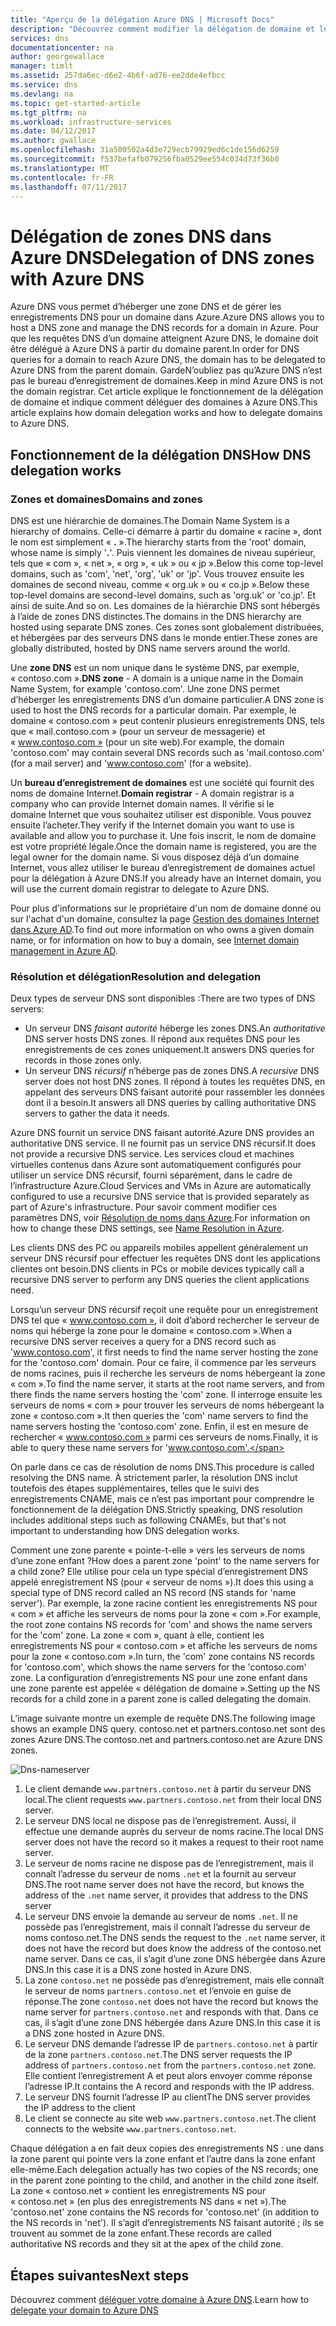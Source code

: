 ```yaml
---
title: "Aperçu de la délégation Azure DNS | Microsoft Docs"
description: "Découvrez comment modifier la délégation de domaine et les serveurs de noms Azure DNS pour fournir l’hébergement d’un domaine."
services: dns
documentationcenter: na
author: georgewallace
manager: timlt
ms.assetid: 257da6ec-d6e2-4b6f-ad76-ee2dde4efbcc
ms.service: dns
ms.devlang: na
ms.topic: get-started-article
ms.tgt_pltfrm: na
ms.workload: infrastructure-services
ms.date: 04/12/2017
ms.author: gwallace
ms.openlocfilehash: 31a500502a4d3e729ecb79929ed6c1de156d6259
ms.sourcegitcommit: f537befafb079256fba0529ee554c034d73f36b0
ms.translationtype: MT
ms.contentlocale: fr-FR
ms.lasthandoff: 07/11/2017
---
```

# <a name="delegation-of-dns-zones-with-azure-dns"></a><span data-ttu-id="6fb0f-103">Délégation de zones DNS dans Azure DNS</span><span class="sxs-lookup"><span data-stu-id="6fb0f-103">Delegation of DNS zones with Azure DNS</span></span>

<span data-ttu-id="6fb0f-104">Azure DNS vous permet d’héberger une zone DNS et de gérer les enregistrements DNS pour un domaine dans Azure.</span><span class="sxs-lookup"><span data-stu-id="6fb0f-104">Azure DNS allows you to host a DNS zone and manage the DNS records for a domain in Azure.</span></span> <span data-ttu-id="6fb0f-105">Pour que les requêtes DNS d’un domaine atteignent Azure DNS, le domaine doit être délégué à Azure DNS à partir du domaine parent.</span><span class="sxs-lookup"><span data-stu-id="6fb0f-105">In order for DNS queries for a domain to reach Azure DNS, the domain has to be delegated to Azure DNS from the parent domain.</span></span> <span data-ttu-id="6fb0f-106">GardeN’oubliez pas qu’Azure DNS n’est pas le bureau d’enregistrement de domaines.</span><span class="sxs-lookup"><span data-stu-id="6fb0f-106">Keep in mind Azure DNS is not the domain registrar.</span></span> <span data-ttu-id="6fb0f-107">Cet article explique le fonctionnement de la délégation de domaine et indique comment déléguer des domaines à Azure DNS.</span><span class="sxs-lookup"><span data-stu-id="6fb0f-107">This article explains how domain delegation works and how to delegate domains to Azure DNS.</span></span>

## <a name="how-dns-delegation-works"></a><span data-ttu-id="6fb0f-108">Fonctionnement de la délégation DNS</span><span class="sxs-lookup"><span data-stu-id="6fb0f-108">How DNS delegation works</span></span>

### <a name="domains-and-zones"></a><span data-ttu-id="6fb0f-109">Zones et domaines</span><span class="sxs-lookup"><span data-stu-id="6fb0f-109">Domains and zones</span></span>

<span data-ttu-id="6fb0f-110">DNS est une hiérarchie de domaines.</span><span class="sxs-lookup"><span data-stu-id="6fb0f-110">The Domain Name System is a hierarchy of domains.</span></span> <span data-ttu-id="6fb0f-111">Celle-ci démarre à partir du domaine « racine », dont le nom est simplement « **.** ».</span><span class="sxs-lookup"><span data-stu-id="6fb0f-111">The hierarchy starts from the 'root' domain, whose name is simply '**.**'.</span></span>  <span data-ttu-id="6fb0f-112">Puis viennent les domaines de niveau supérieur, tels que « com », « net », « org », « uk » ou « jp ».</span><span class="sxs-lookup"><span data-stu-id="6fb0f-112">Below this come top-level domains, such as 'com', 'net', 'org', 'uk' or 'jp'.</span></span>  <span data-ttu-id="6fb0f-113">Vous trouvez ensuite les domaines de second niveau, comme « org.uk » ou « co.jp ».</span><span class="sxs-lookup"><span data-stu-id="6fb0f-113">Below these top-level domains are second-level domains, such as 'org.uk' or 'co.jp'.</span></span>  <span data-ttu-id="6fb0f-114">Et ainsi de suite.</span><span class="sxs-lookup"><span data-stu-id="6fb0f-114">And so on.</span></span> <span data-ttu-id="6fb0f-115">Les domaines de la hiérarchie DNS sont hébergés à l’aide de zones DNS distinctes.</span><span class="sxs-lookup"><span data-stu-id="6fb0f-115">The domains in the DNS hierarchy are hosted using separate DNS zones.</span></span> <span data-ttu-id="6fb0f-116">Ces zones sont globalement distribuées, et hébergées par des serveurs DNS dans le monde entier.</span><span class="sxs-lookup"><span data-stu-id="6fb0f-116">These zones are globally distributed, hosted by DNS name servers around the world.</span></span>

<span data-ttu-id="6fb0f-117">Une **zone DNS** est un nom unique dans le système DNS, par exemple, « contoso.com ».</span><span class="sxs-lookup"><span data-stu-id="6fb0f-117">**DNS zone** - A domain is a unique name in the Domain Name System, for example 'contoso.com'.</span></span> <span data-ttu-id="6fb0f-118">Une zone DNS permet d’héberger les enregistrements DNS d’un domaine particulier.</span><span class="sxs-lookup"><span data-stu-id="6fb0f-118">A DNS zone is used to host the DNS records for a particular domain.</span></span> <span data-ttu-id="6fb0f-119">Par exemple, le domaine « contoso.com » peut contenir plusieurs enregistrements DNS, tels que « mail.contoso.com » (pour un serveur de messagerie) et « www.contoso.com » (pour un site web).</span><span class="sxs-lookup"><span data-stu-id="6fb0f-119">For example, the domain 'contoso.com' may contain several DNS records such as 'mail.contoso.com' (for a mail server) and 'www.contoso.com' (for a website).</span></span>

<span data-ttu-id="6fb0f-120">Un **bureau d’enregistrement de domaines** est une société qui fournit des noms de domaine Internet.</span><span class="sxs-lookup"><span data-stu-id="6fb0f-120">**Domain registrar** - A domain registrar is a company who can provide Internet domain names.</span></span> <span data-ttu-id="6fb0f-121">Il vérifie si le domaine Internet que vous souhaitez utiliser est disponible. Vous pouvez ensuite l’acheter.</span><span class="sxs-lookup"><span data-stu-id="6fb0f-121">They verify if the Internet domain you want to use is available and allow you to purchase it.</span></span> <span data-ttu-id="6fb0f-122">Une fois inscrit, le nom de domaine est votre propriété légale.</span><span class="sxs-lookup"><span data-stu-id="6fb0f-122">Once the domain name is registered, you are the legal owner for the domain name.</span></span> <span data-ttu-id="6fb0f-123">Si vous disposez déjà d’un domaine Internet, vous allez utiliser le bureau d’enregistrement de domaines actuel pour la délégation à Azure DNS.</span><span class="sxs-lookup"><span data-stu-id="6fb0f-123">If you already have an Internet domain, you will use the current domain registrar to delegate to Azure DNS.</span></span>

<span data-ttu-id="6fb0f-124">Pour plus d'informations sur le propriétaire d'un nom de domaine donné ou sur l'achat d'un domaine, consultez la page [Gestion des domaines Internet dans Azure AD](https://msdn.microsoft.com/library/azure/hh969248.aspx).</span><span class="sxs-lookup"><span data-stu-id="6fb0f-124">To find out more information on who owns a given domain name, or for information on how to buy a domain, see [Internet domain management in Azure AD](https://msdn.microsoft.com/library/azure/hh969248.aspx).</span></span>

### <a name="resolution-and-delegation"></a><span data-ttu-id="6fb0f-125">Résolution et délégation</span><span class="sxs-lookup"><span data-stu-id="6fb0f-125">Resolution and delegation</span></span>

<span data-ttu-id="6fb0f-126">Deux types de serveur DNS sont disponibles :</span><span class="sxs-lookup"><span data-stu-id="6fb0f-126">There are two types of DNS servers:</span></span>

* <span data-ttu-id="6fb0f-127">Un serveur DNS *faisant autorité* héberge les zones DNS.</span><span class="sxs-lookup"><span data-stu-id="6fb0f-127">An *authoritative* DNS server hosts DNS zones.</span></span> <span data-ttu-id="6fb0f-128">Il répond aux requêtes DNS pour les enregistrements de ces zones uniquement.</span><span class="sxs-lookup"><span data-stu-id="6fb0f-128">It answers DNS queries for records in those zones only.</span></span>
* <span data-ttu-id="6fb0f-129">Un serveur DNS *récursif* n’héberge pas de zones DNS.</span><span class="sxs-lookup"><span data-stu-id="6fb0f-129">A *recursive* DNS server does not host DNS zones.</span></span> <span data-ttu-id="6fb0f-130">Il répond à toutes les requêtes DNS, en appelant des serveurs DNS faisant autorité pour rassembler les données dont il a besoin.</span><span class="sxs-lookup"><span data-stu-id="6fb0f-130">It answers all DNS queries by calling authoritative DNS servers to gather the data it needs.</span></span>

<span data-ttu-id="6fb0f-131">Azure DNS fournit un service DNS faisant autorité.</span><span class="sxs-lookup"><span data-stu-id="6fb0f-131">Azure DNS provides an authoritative DNS service.</span></span>  <span data-ttu-id="6fb0f-132">Il ne fournit pas un service DNS récursif.</span><span class="sxs-lookup"><span data-stu-id="6fb0f-132">It does not provide a recursive DNS service.</span></span> <span data-ttu-id="6fb0f-133">Les services cloud et machines virtuelles contenus dans Azure sont automatiquement configurés pour utiliser un service DNS récursif, fourni séparément, dans le cadre de l’infrastructure Azure.</span><span class="sxs-lookup"><span data-stu-id="6fb0f-133">Cloud Services and VMs in Azure are automatically configured to use a recursive DNS service that is provided separately as part of Azure's infrastructure.</span></span> <span data-ttu-id="6fb0f-134">Pour savoir comment modifier ces paramètres DNS, voir [Résolution de noms dans Azure](../virtual-network/virtual-networks-name-resolution-for-vms-and-role-instances.md#name-resolution-using-your-own-dns-server).</span><span class="sxs-lookup"><span data-stu-id="6fb0f-134">For information on how to change these DNS settings, see [Name Resolution in Azure](../virtual-network/virtual-networks-name-resolution-for-vms-and-role-instances.md#name-resolution-using-your-own-dns-server).</span></span>

<span data-ttu-id="6fb0f-135">Les clients DNS des PC ou appareils mobiles appellent généralement un serveur DNS récursif pour effectuer les requêtes DNS dont les applications clientes ont besoin.</span><span class="sxs-lookup"><span data-stu-id="6fb0f-135">DNS clients in PCs or mobile devices typically call a recursive DNS server to perform any DNS queries the client applications need.</span></span>

<span data-ttu-id="6fb0f-136">Lorsqu’un serveur DNS récursif reçoit une requête pour un enregistrement DNS tel que « www.contoso.com », il doit d’abord rechercher le serveur de noms qui héberge la zone pour le domaine « contoso.com ».</span><span class="sxs-lookup"><span data-stu-id="6fb0f-136">When a recursive DNS server receives a query for a DNS record such as 'www.contoso.com', it first needs to find the name server hosting the zone for the 'contoso.com' domain.</span></span> <span data-ttu-id="6fb0f-137">Pour ce faire, il commence par les serveurs de noms racines, puis il recherche les serveurs de noms hébergeant la zone « com ».</span><span class="sxs-lookup"><span data-stu-id="6fb0f-137">To find the name server, it starts at the root name servers, and from there finds the name servers hosting the 'com' zone.</span></span> <span data-ttu-id="6fb0f-138">Il interroge ensuite les serveurs de noms « com » pour trouver les serveurs de noms hébergeant la zone « contoso.com ».</span><span class="sxs-lookup"><span data-stu-id="6fb0f-138">It then queries the 'com' name servers to find the name servers hosting the 'contoso.com' zone.</span></span>  <span data-ttu-id="6fb0f-139">Enfin, il est en mesure de rechercher « www.contoso.com » parmi ces serveurs de noms.</span><span class="sxs-lookup"><span data-stu-id="6fb0f-139">Finally, it is able to query these name servers for 'www.contoso.com'.</span></span>

<span data-ttu-id="6fb0f-140">On parle dans ce cas de résolution de noms DNS.</span><span class="sxs-lookup"><span data-stu-id="6fb0f-140">This procedure is called resolving the DNS name.</span></span> <span data-ttu-id="6fb0f-141">À strictement parler, la résolution DNS inclut toutefois des étapes supplémentaires, telles que le suivi des enregistrements CNAME, mais ce n’est pas important pour comprendre le fonctionnement de la délégation DNS.</span><span class="sxs-lookup"><span data-stu-id="6fb0f-141">Strictly speaking, DNS resolution includes additional steps such as following CNAMEs, but that's not important to understanding how DNS delegation works.</span></span>

<span data-ttu-id="6fb0f-142">Comment une zone parente « pointe-t-elle » vers les serveurs de noms d’une zone enfant ?</span><span class="sxs-lookup"><span data-stu-id="6fb0f-142">How does a parent zone 'point' to the name servers for a child zone?</span></span> <span data-ttu-id="6fb0f-143">Elle utilise pour cela un type spécial d’enregistrement DNS appelé enregistrement NS (pour « serveur de noms »).</span><span class="sxs-lookup"><span data-stu-id="6fb0f-143">It does this using a special type of DNS record called an NS record (NS stands for 'name server').</span></span> <span data-ttu-id="6fb0f-144">Par exemple, la zone racine contient les enregistrements NS pour « com » et affiche les serveurs de noms pour la zone « com ».</span><span class="sxs-lookup"><span data-stu-id="6fb0f-144">For example, the root zone contains NS records for 'com' and shows the name servers for the 'com' zone.</span></span> <span data-ttu-id="6fb0f-145">La zone « com », quant à elle, contient les enregistrements NS pour « contoso.com » et affiche les serveurs de noms pour la zone « contoso.com ».</span><span class="sxs-lookup"><span data-stu-id="6fb0f-145">In turn, the 'com' zone contains NS records for 'contoso.com', which shows the name servers for the 'contoso.com' zone.</span></span> <span data-ttu-id="6fb0f-146">La configuration d’enregistrements NS pour une zone enfant dans une zone parente est appelée « délégation de domaine ».</span><span class="sxs-lookup"><span data-stu-id="6fb0f-146">Setting up the NS records for a child zone in a parent zone is called delegating the domain.</span></span>

<span data-ttu-id="6fb0f-147">L’image suivante montre un exemple de requête DNS.</span><span class="sxs-lookup"><span data-stu-id="6fb0f-147">The following image shows an example DNS query.</span></span> <span data-ttu-id="6fb0f-148">contoso.net et partners.contoso.net sont des zones Azure DNS.</span><span class="sxs-lookup"><span data-stu-id="6fb0f-148">The contoso.net and partners.contoso.net are Azure DNS zones.</span></span>

![Dns-nameserver](./media/dns-domain-delegation/image1.png)

1. <span data-ttu-id="6fb0f-150">Le client demande `www.partners.contoso.net` à partir du serveur DNS local.</span><span class="sxs-lookup"><span data-stu-id="6fb0f-150">The client requests `www.partners.contoso.net` from their local DNS server.</span></span>
1. <span data-ttu-id="6fb0f-151">Le serveur DNS local ne dispose pas de l’enregistrement. Aussi, il effectue une demande auprès du serveur de noms racine.</span><span class="sxs-lookup"><span data-stu-id="6fb0f-151">The local DNS server does not have the record so it makes a request to their root name server.</span></span>
1. <span data-ttu-id="6fb0f-152">Le serveur de noms racine ne dispose pas de l’enregistrement, mais il connaît l’adresse du serveur de noms `.net` et la fournit au serveur DNS.</span><span class="sxs-lookup"><span data-stu-id="6fb0f-152">The root name server does not have the record, but knows the address of the `.net` name server, it provides that address to the DNS server</span></span>
1. <span data-ttu-id="6fb0f-153">Le serveur DNS envoie la demande au serveur de noms `.net`. Il ne possède pas l’enregistrement, mais il connaît l’adresse du serveur de noms contoso.net.</span><span class="sxs-lookup"><span data-stu-id="6fb0f-153">The DNS sends the request to the `.net` name server, it does not have the record but does know the address of the contoso.net name server.</span></span> <span data-ttu-id="6fb0f-154">Dans ce cas, il s’agit d’une zone DNS hébergée dans Azure DNS.</span><span class="sxs-lookup"><span data-stu-id="6fb0f-154">In this case it is a DNS zone hosted in Azure DNS.</span></span>
1. <span data-ttu-id="6fb0f-155">La zone `contoso.net` ne possède pas d’enregistrement, mais elle connaît le serveur de noms `partners.contoso.net` et l’envoie en guise de réponse.</span><span class="sxs-lookup"><span data-stu-id="6fb0f-155">The zone `contoso.net` does not have the record but knows the name server for `partners.contoso.net` and responds with that.</span></span> <span data-ttu-id="6fb0f-156">Dans ce cas, il s’agit d’une zone DNS hébergée dans Azure DNS.</span><span class="sxs-lookup"><span data-stu-id="6fb0f-156">In this case it is a DNS zone hosted in Azure DNS.</span></span>
1. <span data-ttu-id="6fb0f-157">Le serveur DNS demande l’adresse IP de `partners.contoso.net` à partir de la zone `partners.contoso.net`.</span><span class="sxs-lookup"><span data-stu-id="6fb0f-157">The DNS server requests the IP address of `partners.contoso.net` from the `partners.contoso.net` zone.</span></span> <span data-ttu-id="6fb0f-158">Elle contient l’enregistrement A et peut alors envoyer comme réponse l’adresse IP.</span><span class="sxs-lookup"><span data-stu-id="6fb0f-158">It contains the A record and responds with the IP address.</span></span>
1. <span data-ttu-id="6fb0f-159">Le serveur DNS fournit l’adresse IP au client</span><span class="sxs-lookup"><span data-stu-id="6fb0f-159">The DNS server provides the IP address to the client</span></span>
1. <span data-ttu-id="6fb0f-160">Le client se connecte au site web `www.partners.contoso.net`.</span><span class="sxs-lookup"><span data-stu-id="6fb0f-160">The client connects to the website `www.partners.contoso.net`.</span></span>

<span data-ttu-id="6fb0f-161">Chaque délégation a en fait deux copies des enregistrements NS : une dans la zone parent qui pointe vers la zone enfant et l’autre dans la zone enfant elle-même.</span><span class="sxs-lookup"><span data-stu-id="6fb0f-161">Each delegation actually has two copies of the NS records; one in the parent zone pointing to the child, and another in the child zone itself.</span></span> <span data-ttu-id="6fb0f-162">La zone « contoso.net » contient les enregistrements NS pour « contoso.net » (en plus des enregistrements NS dans « net »).</span><span class="sxs-lookup"><span data-stu-id="6fb0f-162">The 'contoso.net' zone contains the NS records for 'contoso.net' (in addition to the NS records in 'net').</span></span> <span data-ttu-id="6fb0f-163">Il s’agit d’enregistrements NS faisant autorité ; ils se trouvent au sommet de la zone enfant.</span><span class="sxs-lookup"><span data-stu-id="6fb0f-163">These records are called authoritative NS records and they sit at the apex of the child zone.</span></span>

## <a name="next-steps"></a><span data-ttu-id="6fb0f-164">Étapes suivantes</span><span class="sxs-lookup"><span data-stu-id="6fb0f-164">Next steps</span></span>

<span data-ttu-id="6fb0f-165">Découvrez comment [déléguer votre domaine à Azure DNS](dns-delegate-domain-azure-dns.md).</span><span class="sxs-lookup"><span data-stu-id="6fb0f-165">Learn how to [delegate your domain to Azure DNS](dns-delegate-domain-azure-dns.md)</span></span>

